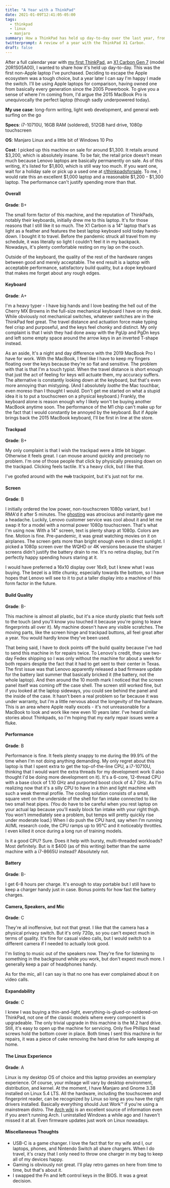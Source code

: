 ```yaml
---
title: "A Year with a ThinkPad"
date: 2021-01-09T12:41:05-05:00
tags: 
  - thinkpad
  - linux
  - manjaro
summary: How a ThinkPad has held up day-to-day over the last year, from a first time owner's perspective.
twitterprompt: A review of a year with the ThinkPad X1 Carbon.
draft: false
---
```


After a full calendar year with [my first ThinkPad](/posts/20200103-arch-linux-on-thinkpad-tipsntricks/), an [X1 Carbon Gen 7](https://www.lenovo.com/us/en/laptops/thinkpad/thinkpad-x/X1-Carbon-Gen-7/p/22TP2TXX17G) (model 20R1S05A00), I wanted to share how it's held up day-to-day. This was the first non-Apple laptop I've purchased. Deciding to escape the Apple ecosystem was a tough choice, but a year later I can say I'm happy I made the switch. I'll be using Apple laptops for comparison, having owned one from basically every generation since the 2005 Powerbook. To give you a sense of where I'm coming from, I'd argue the 2015 MacBook Pro is unequivocally the perfect laptop (though sadly underpowered today).

**My use case**: long-form writing, light web development, and general web surfing on the go

**Specs**: i7-10710U, 16GB RAM (soldered), 512GB hard drive, 1080p touchscreen

**OS**: Manjaro Linux and a little bit of Windows 10 Pro

**Cost**: I picked up this machine on sale for around \$1,300. It retails around \$3,200, which is absolutely insane. To be fair, the retail price doesn't mean much because Lenovo laptops are basically permanently on sale. As of this writing, it's listed for \$1,800, which is still way too much. If you want one, wait for a holiday sale or pick up a used one at [r/thinkpadsforsale](https://www.reddit.com/r/thinkpadsforsale/). To me, I would rate this an excellent \$1,000 laptop and a reasonable \$1,200 - \$1,300 laptop. The performance can't justify spending more than that.

#### Overall

**Grade**: B+

The small form factor of this machine, and the reputation of ThinkPads, notably their keyboards, initially drew me to this laptop. It's for those reasons that I still like it so much. The X1 Carbon is a 14" laptop that's as light as a feather and features the best laptop keyboard sold today hands-down. I bought it to travel. Before the pandemic struck all travel from my schedule, it was literally so light I couldn't feel it in my backpack. Nowadays, it's plenty comfortable resting on my lap on the couch.

Outside of the keyboard, the quality of the rest of the hardware ranges between good and merely acceptable. The end result is a laptop with acceptable performance, satisfactory build quality, but a dope keyboard that makes me forget about any rough edges.

#### Keyboard

**Grade**: A+

I'm a heavy typer - I have big hands and I love beating the hell out of the Cherry MX Browns in the full-size mechanical keyboard I have on my desk. While obviously not mechanical switches, whatever switches are in the ThinkPad feel great. The travel distance and actuation force make typing feel crisp and purposeful, and the keys feel chonky and distinct. My only complaint is that I wish they had done away with the PgUp and PgDn keys and left some empty space around the arrow keys in an inverted T-shape instead.

As an aside, It's a night and day difference with the 2019 MacBook Pro I have for work. With the MacBook, I feel like I have to keep my fingers floating over the keys because they're so flat and sensitive. The problem with that is that I'm a touch typist. When the travel distance is short enough that just the act of feeling for keys will actuate them, my accuracy suffers. The alternative is constantly looking down at the keyboard, but that's even more annoying than mistyping. (And I absolutely _loathe_ the Mac touchbar, even moreso than I thought I would. Don't get me started on what a stupid idea it is to put a touchscreen on a physical keyboard.) Frankly, the keyboard alone is reason enough why I likely won't be buying another MacBook anytime soon. The performance of the M1 chip can't make up for the fact that I would constantly be annoyed by the keyboard. But if Apple brings back the 2015 MacBook keyboard, I'll be first in line at the store.

#### Trackpad

**Grade**: B+

My only complaint is that I wish the trackpad were a little bit bigger. Otherwise it feels great. I can mouse around quickly and precisely no problem. I'm one of those people that click by physically pressing down on the trackpad. Clicking feels tactile. It's a heavy click, but I like that.

I've goofed around with the <strike>nub</strike> trackpoint, but it's just not for me.

#### Screen

**Grade**: B

I initially ordered the low power, non-touchscreen 1080p variant, but I RMA'd it after 5 minutes. The [ghosting](https://www.testufo.com/ghosting) was atrocious and instantly gave me a headache. Luckily, Lenovo customer service was cool about it and let me swap it for a model with a normal power 1080p touchscreen. That's what I'm using now. With a 14" screen, text is plenty sharp at 1080p. Colors are fine. Motion is fine. Pre-pandemic, it was great watching movies on it on airplanes. The screen gets more than bright enough even in direct sunlight. I picked a 1080p screen over the WQHD or 4K versions because the sharper screens didn't justify the battery drain to me.  It's no retina display, but I'm perfectly happy spending hours staring at it.

I would have preferred a 16x10 display over 16x9, but I knew what I was buying. The bezel is a little chunky, especially towards the bottom, so I have hopes that Lenovo will see to it to put a taller display into a machine of this form factor in the future.

#### Build Quality

**Grade**: B-

This machine is almost all plastic, but it's a nice sturdy plastic that feels soft to the touch (and you'll know you touched it because you're going to leave fingerprints all over it). My machine doesn't have any visible scratches. The moving parts, like the screen hinge and trackpad buttons, all feel great after a year. You would hardly know they've been used.

That being said, I have to dock points off the build quality because I've had to send this machine in for repairs twice. To Lenovo's credit, they use two-day Fedex shipping so I was only without the machine for about a week for both repairs despite the fact that it had to get sent to their center in Texas. The first issue was that Lenovo apparently released a bad firmware update for the battery last summer that basically bricked it (the battery, not the whole laptop). And then around the 10 month mark I noticed that the screen panel itself was coming off the case shell. The screen still worked fine, but if you looked at the laptop sideways, you could see behind the panel and the inside of the case. It hasn't been a real problem so far because it was under warranty, but I'm a little nervous about the longevity of the hardware. This is an area where Apple really excels - it's not unreasonable for a MacBook to look and work like new even 10 years later. I've heard similar stories about Thinkpads, so I'm hoping that my early repair issues were a fluke.

#### Performance

**Grade**: B

Performance is fine. It feels plenty snappy to me during the 99.9% of the time when I'm not doing anything demanding. My only regret about this laptop is that I spent extra to get the top-of-the-line CPU, a i7-10710U, thinking that I would want the extra threads for my development work (I also thought I'd be doing more development on it). It's a 6-core, 12-thread CPU with a base clock of 1.10 GHz and purported boost clock of 4.7 GHz. As I'm realizing now that it's a silly CPU to have in a thin and light machine with such a weak thermal profile. The cooling solution consists of a small, square vent on the underside of the shell for fan intake connected to like two small heat pipes. (You do have to be careful when you rest laptop on your actual lap because you'll easily block fan intake with your right thigh. You won't immediately see a problem, but temps will pretty quickly rise under moderate load.) When I do push the CPU hard, say when I'm running AI/ML research code, the CPU ramps up to 95°C and it noticeably throttles. I even killed it once during a long run of training models.

Is it a good CPU? Sure. Does it help with bursty, multi-threaded workloads? Most definitely. But is it \$400 (as of this writing) better than the same machine with a i7-8665U instead? Absolutely not.

#### Battery

**Grade**: B-

I get 6-8 hours per charge. It's enough to stay portable but I still have to keep a charger handy just in case. Bonus points for how fast the battery charges.

#### Camera, Speakers, and Mic

**Grade**: C

They're all inoffensive, but not that great. I like that the camera has a physical privacy switch. But it's only 720p, so you can't expect much in terms of quality. It's fine for casual video calls, but I would switch to a different camera if I needed to actually look good.

I'm listing to music out of the speakers now. They're fine for listening to something in the background while you work, but don't expect much more. I generally keep a pair of headphones handy.

As for the mic, all I can say is that no one has ever complained about it on video calls.

#### Expandability

**Grade**: C

I knew I was buying a thin-and-light, everything-is-glued-or-soldered-on ThinkPad, not one of the classic models where every component is upgradeable. The only trivial upgrade in this machine is the M.2 hard drive. Still, it's easy to open up the machine for servicing. Only five Phillips head screws hold the bottom cover in place. Both times I sent this machine in for repairs, it was a piece of cake removing the hard drive for safe keeping at home.

#### The Linux Experience

**Grade**: A

Linux is my desktop OS of choice and this laptop provides an exemplary experience. Of course, your mileage will vary by desktop environment, distribution, and kernel. At the moment, I have Manjaro and Gnome 3.38 installed on Linux 5.4 LTS. All the hardware, including the touchscreen and fingerprint reader, can be recognized by Linux so long as you have the right drivers installed. Basically everything should Just Work™ if you're using a mainstream distro. The [Arch wiki](https://wiki.archlinux.org/index.php/Lenovo_ThinkPad_X1_Carbon_(Gen_7)) is an excellent source of information even if you aren't running Arch. I uninstalled Windows a while ago and I haven't missed it at all. Even firmware updates just work on Linux nowadays.

#### Miscellaneous Thoughts

- USB-C is a game changer. I love the fact that for my wife and I, our laptops, phones, and Nintendo Switch all share chargers. When I do travel, it's crazy that I only need to throw one charger in my bag to keep all of my devices happy.
- Gaming is obviously not great. I'll play retro games on here from time to time, but that's about it.
- I swapped the Fn and left control keys in the BIOS. It was a great decision.

